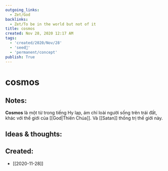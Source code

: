 ```yaml
---
outgoing_links:
  - Zet/God
backlinks:
  - Zet/To be in the world but not of it
title: cosmos
created: Nov 28, 2020 12:17 AM
tags:
  - 'created/2020/Nov/28'
  - 'seed🥜'
  - 'permanent/concept'
publish: True
---
```

# cosmos

## Notes:
**Cosmos** là một từ trong tiếng Hy lạp, ám chỉ loài người sống trên trái đất, khác với thế giới của [[God|Thiên Chúa]]. Và [[Satan]] thống trị thế giới này.

## Ideas & thoughts:

## Created:
- [[2020-11-28]]
